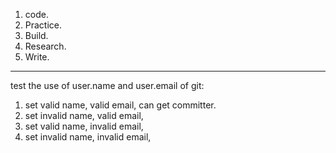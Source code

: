 1. code.
2. Practice.
3. Build.
4. Research. 
5. Write.

------------------------

test the use of user.name and user.email of git:

1. set valid name, valid email, can get committer. 
2. set invalid name, valid email, 
3. set valid name, invalid email,
4. set invalid name, invalid email,
